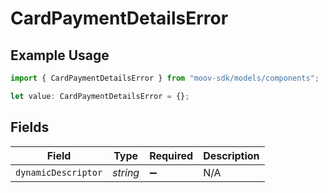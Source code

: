 # CardPaymentDetailsError

## Example Usage

```typescript
import { CardPaymentDetailsError } from "moov-sdk/models/components";

let value: CardPaymentDetailsError = {};
```

## Fields

| Field               | Type                | Required            | Description         |
| ------------------- | ------------------- | ------------------- | ------------------- |
| `dynamicDescriptor` | *string*            | :heavy_minus_sign:  | N/A                 |